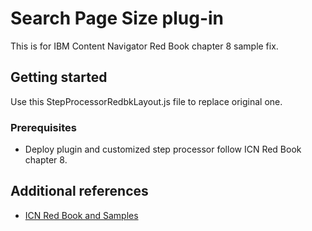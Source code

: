 # Search Page Size plug-in

This is for IBM Content Navigator Red Book chapter 8 sample fix.

## Getting started

Use this StepProcessorRedbkLayout.js file to replace original one. 

### Prerequisites

* Deploy plugin and customized step processor follow ICN Red Book chapter 8.

## Additional references

* [ICN Red Book and Samples](http://www.redbooks.ibm.com/Redbooks.nsf/RedpieceAbstracts/sg248055.html?Open)
